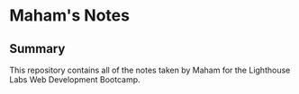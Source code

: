 # Maham's Notes

## Summary 

This repository contains all of the notes taken by Maham for the Lighthouse Labs Web Development Bootcamp.